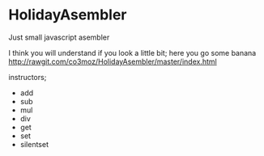 # HolidayAsembler
Just small javascript asembler

I think you will understand if you look a little bit; here you go some banana
http://rawgit.com/co3moz/HolidayAsembler/master/index.html

instructors;
* add
* sub
* mul
* div
* get
* set
* silentset

